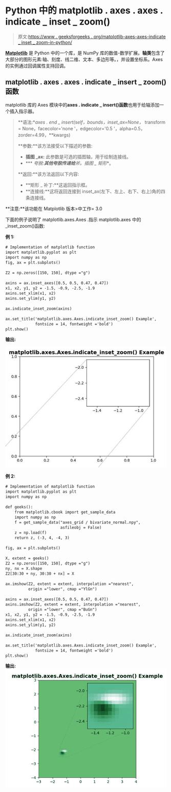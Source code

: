 # Python 中的 matplotlib . axes . axes . indicate _ inset _ zoom()

> 原文:[https://www . geeksforgeeks . org/matplotlib-axes-axes-indicate _ inset _ zoom-in-python/](https://www.geeksforgeeks.org/matplotlib-axes-axes-indicate_inset_zoom-in-python/)

**[Matplotlib](https://www.geeksforgeeks.org/python-introduction-matplotlib/)** 是 Python 中的一个库，是 NumPy 库的数值-数学扩展。**轴类**包含了大部分的图形元素:轴、刻度、线二维、文本、多边形等。，并设置坐标系。Axes 的实例通过回调属性支持回调。

## matplotlib . axes . axes . indicate _ insert _ zoom()函数

matplotlib 库的 Axes 模块中的**axes . indicate _ insert()函数**也用于给轴添加一个插入指示器。

> **语法:**axes . end _ insert(self，bounds，inset_ax=None，* transform = None，facecolor='none '，edgecolor='0.5 '，alpha=0.5，zorder=4.99，**kwargs)
> 
> **参数:**该方法接受以下描述的参数:
> 
> *   **插图 _ax:** 此参数是可选的插图轴，用于绘制连接线。
> *   *** *夸脱:**其他夸脱传递给**斧。插图 _ 矩形**。
> 
> **返回:**该方法返回以下内容:
> 
> *   **矩形 _ 补丁:**这返回指示框。
> *   **连接线:**这将返回连接到 inset_ax(左下、左上、右下、右上)角的四条连接线。

**注意:**该功能在 Matplotlib 版本>中工作= 3.0

下面的例子说明了 matplotlib.axes.Axes .指示 matplotlib.axes 中的 _inset_zoom()函数:

**例 1:**

```
# Implementation of matplotlib function
import matplotlib.pyplot as plt
import numpy as np
fig, ax = plt.subplots()

Z2 = np.zeros([150, 150], dtype ="g")

axins = ax.inset_axes([0.5, 0.5, 0.47, 0.47])
x1, x2, y1, y2 = -1.5, -0.9, -2.5, -1.9
axins.set_xlim(x1, x2)
axins.set_ylim(y1, y2)

ax.indicate_inset_zoom(axins)

ax.set_title('matplotlib.axes.Axes.indicate_inset_zoom() Example',
             fontsize = 14, fontweight ='bold')
plt.show()
```

**输出:**

![](img/f100aa2d80f0399e6bf95e2a4d13788f.png)

**例 2:**

```
# Implementation of matplotlib function
import matplotlib.pyplot as plt
import numpy as np

def geeks():
    from matplotlib.cbook import get_sample_data
    import numpy as np
    f = get_sample_data("axes_grid / bivariate_normal.npy",
                        asfileobj = False)
    z = np.load(f)
    return z, (-3, 4, -4, 3)

fig, ax = plt.subplots()

X, extent = geeks()
Z2 = np.zeros([150, 150], dtype ="g")
ny, nx = X.shape
Z2[30:30 + ny, 30:30 + nx] = X

ax.imshow(Z2, extent = extent, interpolation ="nearest",
          origin ="lower", cmap ="YlGn")

axins = ax.inset_axes([0.5, 0.5, 0.47, 0.47])
axins.imshow(Z2, extent = extent, interpolation ="nearest",
          origin ="lower", cmap ="BuGn")
x1, x2, y1, y2 = -1.5, -0.9, -2.5, -1.9
axins.set_xlim(x1, x2)
axins.set_ylim(y1, y2)

ax.indicate_inset_zoom(axins)

ax.set_title('matplotlib.axes.Axes.indicate_inset_zoom() Example',
             fontsize = 14, fontweight ='bold')
plt.show()
```

**输出:**
![](img/d16e075ccd9a7c1b8600eee979c18ee3.png)